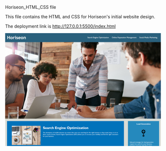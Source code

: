 Horiseon_HTML_CSS file

This file contains the HTML and CSS for Horiseon's initial website design.

The deployment link is 
http://127.0.0.1:5500/index.html

![Screenshot of website](HTML_CSS_Files/assets/images/HoriseonScreenshot.png)

